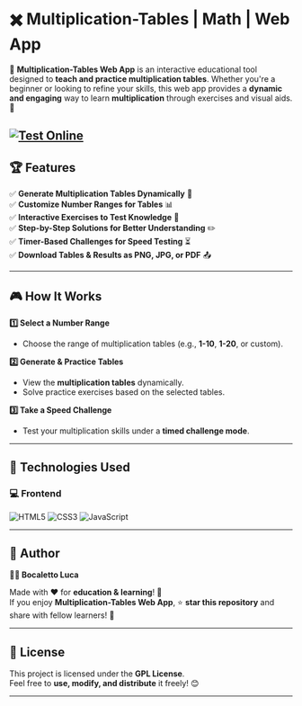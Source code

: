 # ✖️ Multiplication-Tables | Math | Web App  

🚀 **Multiplication-Tables Web App** is an interactive educational tool designed to **teach and practice multiplication tables**. Whether you're a beginner or looking to refine your skills, this web app provides a **dynamic and engaging** way to learn **multiplication** through exercises and visual aids. 🧮  

[![Test Online](https://img.shields.io/badge/Test%20Online-Click%20Here-brightgreen?style=for-the-badge)](https://bocaletto-luca.github.io/Multiplication-Tables/)
---

## 🏆 Features  

✅ **Generate Multiplication Tables Dynamically** 🔢  
✅ **Customize Number Ranges for Tables** 📊  
✅ **Interactive Exercises to Test Knowledge** 🎯  
✅ **Step-by-Step Solutions for Better Understanding** ✏️  
✅ **Timer-Based Challenges for Speed Testing** ⏳  
✅ **Download Tables & Results as PNG, JPG, or PDF** 📤  

---

## 🎮 How It Works  

**1️⃣ Select a Number Range**  
   - Choose the range of multiplication tables (e.g., **1-10**, **1-20**, or custom).  

**2️⃣ Generate & Practice Tables**  
   - View the **multiplication tables** dynamically.  
   - Solve practice exercises based on the selected tables.  

**3️⃣ Take a Speed Challenge**  
   - Test your multiplication skills under a **timed challenge mode**.  

---

## 🔗 Technologies Used  

### 💻 **Frontend**  

![HTML5](https://img.shields.io/badge/HTML5-%23E34F26.svg?&style=flat&logo=html5&logoColor=white)
![CSS3](https://img.shields.io/badge/CSS3-%231572B6.svg?&style=flat&logo=css3&logoColor=white)
![JavaScript](https://img.shields.io/badge/JavaScript-%23F7DF1E.svg?&style=flat&logo=javascript&logoColor=black)


---

## 📜 Author  

**👨‍💻 Bocaletto Luca**  

Made with ❤️ for **education & learning**! 🧮  
If you enjoy **Multiplication-Tables Web App**, ⭐ **star this repository** and share with fellow learners! 🚀  

---

## 🔗 License  

This project is licensed under the **GPL License**.  
Feel free to **use, modify, and distribute** it freely! 😊  

---
